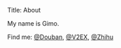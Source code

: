Title: About

My name is Gimo.

Find me: [@Douban](http://douban.com/people/62970444), [@V2EX](http://v2ex.com/member/jyjmrlk), [@Zhihu](http://zhihu.com/people/masakichi)
